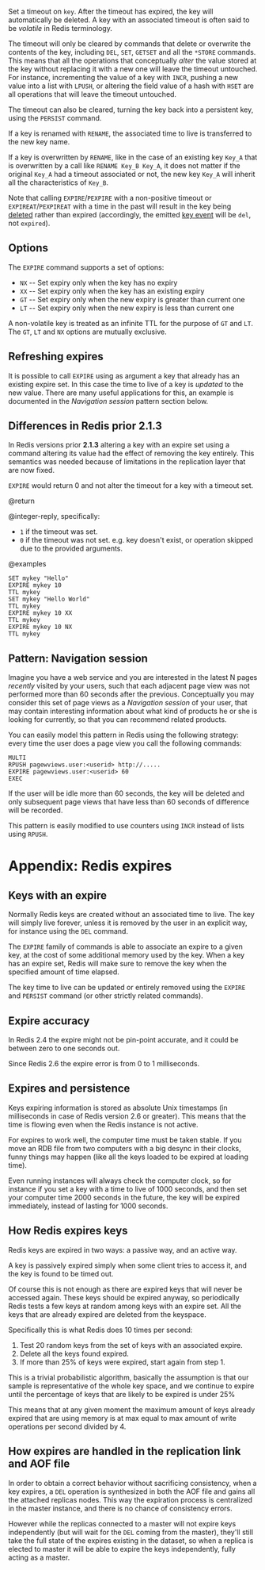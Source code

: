 Set a timeout on `key`.
After the timeout has expired, the key will automatically be deleted.
A key with an associated timeout is often said to be _volatile_ in Redis
terminology.

The timeout will only be cleared by commands that delete or overwrite the
contents of the key, including `DEL`, `SET`, `GETSET` and all the `*STORE`
commands.
This means that all the operations that conceptually _alter_ the value stored at
the key without replacing it with a new one will leave the timeout untouched.
For instance, incrementing the value of a key with `INCR`, pushing a new value
into a list with `LPUSH`, or altering the field value of a hash with `HSET` are
all operations that will leave the timeout untouched.

The timeout can also be cleared, turning the key back into a persistent key,
using the `PERSIST` command.

If a key is renamed with `RENAME`, the associated time to live is transferred to
the new key name.

If a key is overwritten by `RENAME`, like in the case of an existing key `Key_A`
that is overwritten by a call like `RENAME Key_B Key_A`, it does not matter if
the original `Key_A` had a timeout associated or not, the new key `Key_A` will
inherit all the characteristics of `Key_B`.

Note that calling `EXPIRE`/`PEXPIRE` with a non-positive timeout or
`EXPIREAT`/`PEXPIREAT` with a time in the past will result in the key being
[deleted][del] rather than expired (accordingly, the emitted [key event][ntf]
will be `del`, not `expired`).

[del]: /commands/del
[ntf]: /topics/notifications

## Options

The `EXPIRE` command supports a set of options:

* `NX` -- Set expiry only when the key has no expiry
* `XX` -- Set expiry only when the key has an existing expiry
* `GT` -- Set expiry only when the new expiry is greater than current one
* `LT` -- Set expiry only when the new expiry is less than current one

A non-volatile key is treated as an infinite TTL for the purpose of `GT` and `LT`.
The `GT`, `LT` and `NX` options are mutually exclusive.

## Refreshing expires

It is possible to call `EXPIRE` using as argument a key that already has an
existing expire set.
In this case the time to live of a key is _updated_ to the new value.
There are many useful applications for this, an example is documented in the
_Navigation session_ pattern section below.

## Differences in Redis prior 2.1.3

In Redis versions prior **2.1.3** altering a key with an expire set using a
command altering its value had the effect of removing the key entirely.
This semantics was needed because of limitations in the replication layer that
are now fixed.

`EXPIRE` would return 0 and not alter the timeout for a key with a timeout set.

@return

@integer-reply, specifically:

* `1` if the timeout was set.
* `0` if the timeout was not set. e.g. key doesn't exist, or operation skipped due to the provided arguments.

@examples

```cli
SET mykey "Hello"
EXPIRE mykey 10
TTL mykey
SET mykey "Hello World"
TTL mykey
EXPIRE mykey 10 XX
TTL mykey
EXPIRE mykey 10 NX
TTL mykey
```

## Pattern: Navigation session

Imagine you have a web service and you are interested in the latest N pages
_recently_ visited by your users, such that each adjacent page view was not
performed more than 60 seconds after the previous.
Conceptually you may consider this set of page views as a _Navigation session_
of your user, that may contain interesting information about what kind of
products he or she is looking for currently, so that you can recommend related
products.

You can easily model this pattern in Redis using the following strategy: every
time the user does a page view you call the following commands:

```
MULTI
RPUSH pagewviews.user:<userid> http://.....
EXPIRE pagewviews.user:<userid> 60
EXEC
```

If the user will be idle more than 60 seconds, the key will be deleted and only
subsequent page views that have less than 60 seconds of difference will be
recorded.

This pattern is easily modified to use counters using `INCR` instead of lists
using `RPUSH`.

# Appendix: Redis expires

## Keys with an expire

Normally Redis keys are created without an associated time to live.
The key will simply live forever, unless it is removed by the user in an
explicit way, for instance using the `DEL` command.

The `EXPIRE` family of commands is able to associate an expire to a given key,
at the cost of some additional memory used by the key.
When a key has an expire set, Redis will make sure to remove the key when the
specified amount of time elapsed.

The key time to live can be updated or entirely removed using the `EXPIRE` and
`PERSIST` command (or other strictly related commands).

## Expire accuracy

In Redis 2.4 the expire might not be pin-point accurate, and it could be between
zero to one seconds out.

Since Redis 2.6 the expire error is from 0 to 1 milliseconds.

## Expires and persistence

Keys expiring information is stored as absolute Unix timestamps (in milliseconds
in case of Redis version 2.6 or greater).
This means that the time is flowing even when the Redis instance is not active.

For expires to work well, the computer time must be taken stable.
If you move an RDB file from two computers with a big desync in their clocks,
funny things may happen (like all the keys loaded to be expired at loading
time).

Even running instances will always check the computer clock, so for instance if
you set a key with a time to live of 1000 seconds, and then set your computer
time 2000 seconds in the future, the key will be expired immediately, instead of
lasting for 1000 seconds.

## How Redis expires keys

Redis keys are expired in two ways: a passive way, and an active way.

A key is passively expired simply when some client tries to access it, and the
key is found to be timed out.

Of course this is not enough as there are expired keys that will never be
accessed again.
These keys should be expired anyway, so periodically Redis tests a few keys at
random among keys with an expire set.
All the keys that are already expired are deleted from the keyspace.

Specifically this is what Redis does 10 times per second:

1. Test 20 random keys from the set of keys with an associated expire.
2. Delete all the keys found expired.
3. If more than 25% of keys were expired, start again from step 1.

This is a trivial probabilistic algorithm, basically the assumption is that our
sample is representative of the whole key space, and we continue to expire until
the percentage of keys that are likely to be expired is under 25%

This means that at any given moment the maximum amount of keys already expired
that are using memory is at max equal to max amount of write operations per
second divided by 4.

## How expires are handled in the replication link and AOF file

In order to obtain a correct behavior without sacrificing consistency, when a
key expires, a `DEL` operation is synthesized in both the AOF file and gains all
the attached replicas nodes.
This way the expiration process is centralized in the master instance, and there
is no chance of consistency errors.

However while the replicas connected to a master will not expire keys
independently (but will wait for the `DEL` coming from the master), they'll
still take the full state of the expires existing in the dataset, so when a
replica is elected to master it will be able to expire the keys independently,
fully acting as a master.
